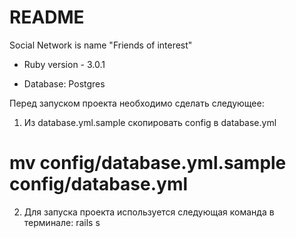 # README

Social Network is name "Friends of interest"

* Ruby version - 3.0.1

* Database: Postgres

Перед запуском проекта необходимо сделать следующее:
1. Из database.yml.sample скопировать config в database.yml
# mv config/database.yml.sample config/database.yml
2. Для запуска проекта используется следующая команда в терминале: rails s
